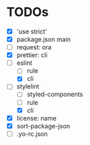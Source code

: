 # TODOs

- [x] 'use strict'
- [x] package.json main
- [ ] request: ora
- [x] prettier: cli
- [ ] eslint
  - [ ] rule
  - [x] cli
- [ ] stylelint
  - [ ] styled-components
  - [ ] rule
  - [x] cli
- [x] license: name
- [x] sort-package-json
- [ ] .yo-rc.json
